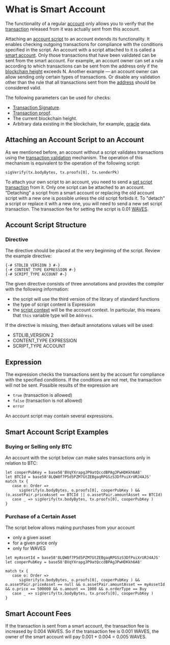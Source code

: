 # What is Smart Account

The functionality of a regular [account](/en/blockchain/account) only allows you to verify that the [transaction](/en/blockchain/transaction) released from it was actually sent from this account.

Аttaching an [account script](/en/ride/script/script-types/account-script) to an account extends its functionality. It enables checking outgoing transactions for compliance with the conditions specified in the script. An account with a script attached to it is called a [smart account](/en/blockchain/account/smart-account). Only those transactions that have been validated can be sent from the smart account. For example, an account owner can set a rule according to which transactions can be sent from the address only if the [blockchain height](/en/blockchain/blockchain/blockchain-height) exceeds N. Another example — an account owner can allow sending only certain types of transactions. Or disable any validation other than the rule that all transactions sent from the [address](/en/blockchain/account/address) should be considered valid.

The following parameters can be used for checks:

- [Transaction Signature](/en/blockchain/transaction/transaction-signature).
- [Transaction proof](/en/blockchain/transaction/transaction-proof).
- The current blockchain height.
- Arbitrary data existing in the blockchain, for example, [oracle](/en/blockchain/oracle) data.

## Attaching an Account Script to an Account

As we mentioned before, an account without a script validates transactions using the [transaction validation](/en/blockchain/transaction/transaction-validation) mechanism. The operation of this mechanism is equivalent to the operation of the following script:

```ride
sigVerify(tx.bodyBytes, tx.proofs[0], tx.senderPk)
```

To attach your own script to an account, you need to send a [set script transaction](/en/blockchain/transaction-type/set-script-transaction) from it. Only one script can be attached to an account. “Detaching” a script from a smart account or replacing the old account script with a new one is possible unless the old script forbids it. To "detach" a script or replace it with a new one, you will need to send a new set script transaction. The transaction fee for setting the script is 0.01 [WAVES](/en/blockchain/token/waves).

## Account Script Structure

### Directive

The directive should be placed at the very beginning of the script. Review the example directive:

```ride
{-# STDLIB_VERSION 3 #-}
{-# CONTENT_TYPE EXPRESSION #-}
{-# SCRIPT_TYPE ACCOUNT #-}
```

The given directive consists of three annotations and provides the compiler with the following information:

- the script will use the third version of the library of standard functions
- the type of script content is Expression
- the [script context](/en/ride/script/script-context) will be the account context. In particular, this means that `this` variable type will be `Address`.

If the directive is missing, then default annotations values will be used:

- STDLIB_VERSION 2
- CONTENT_TYPE EXPRESSION
- SCRIPT_TYPE ACCOUNT

## Expression

The expression checks the transactions sent by the account for compliance with the specified conditions. If the conditions are not met, the transaction will not be sent. Possible results of the expression are

- `true` (transaction is allowed)
- `false` (transaction is not allowed)
- `error`

An account script may contain several expressions.

## Smart Account Script Examples

### Buying or Selling only BTC

An account with the script below can make sales transactions only in relation to BTC:

```ride
let cooperPubKey = base58'BVqYXrapgJP9atQccdBPAgJPwHDKkh6A8'
let BTCId = base58'8LQW8f7P5d5PZM7GtZEBgaqRPGSzS3DfPuiXrURJ4AJS'
match tx {
   case o: Order =>
      sigVerify(o.bodyBytes, o.proofs[0], cooperPubKey ) && (o.assetPair.priceAsset == BTCId || o.assetPair.amountAsset == BTCId)
   case _ => sigVerify(tx.bodyBytes, tx.proofs[0], cooperPubKey )
}
```

### Purchase of a Certain Asset

The script below allows making purchases from your account

- only a given asset
- for a given price only
- only for WAVES

```ride
let myAssetId = base58'8LQW8f7P5d5PZM7GtZEBgaqRPGSzS3DfPuiXrURJ4AJS'
let cooperPubKey = base58'BVqYXrapgJP9atQccdBPAgJPwHDKkh6A8'
  
match tx {
   case o: Order =>
      sigVerify(o.bodyBytes, o.proofs[0], cooperPubKey ) && o.assetPair.priceAsset == null && o.assetPair.amountAsset == myAssetId && o.price == 500000 && o.amount == 1000 && o.orderType == Buy
   case _ => sigVerify(tx.bodyBytes, tx.proofs[0], cooperPubKey )
}
```

## Smart Account Fees

If the transaction is sent from a smart account, the transaction fee is increased by 0.004 WAVES. So if the transaction fee is 0.001 WAVES, the owner of the smart account will pay 0.001 + 0.004 = 0.005 WAVES.
